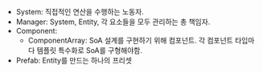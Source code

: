 - System: 직접적인 연산을 수행하는 노동자.
- Manager: System, Entity, 각 요소들을 모두 관리하는 총 책임자.
- Component: 
  - ComponentArray: SoA 설계를 구현하기 위해 컴포넌트.
  각 컴포넌트 타입마다 템플릿 특수화로 SoA를 구형해야함.
- Prefab: Entity를 만드는 하나의 프리셋